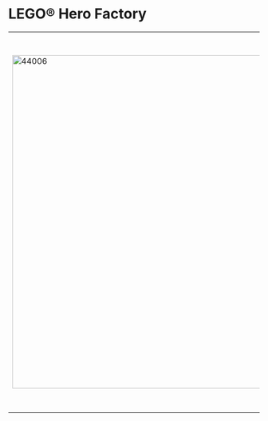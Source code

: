 <h1>LEGO&reg; Hero Factory</h1>
<table style="width: 100%;">
<tbody>
<tr>
<td rowspan="2"><img src="https://www.lego.com/cdn/product-assets/product.img.pri/44006_prod.jpg" alt="44006" width="500" height="669" /></td>
<td>
<h2>44006 BREEZ</h2>
</td>
</tr>
<tr>
<td style="vertical-align: top;">Gyere be, BREEZ &ndash; jelentkezz azonnal a LEGO&reg; Hero Factory eligaz&iacute;t&oacute; szob&aacute;j&aacute;ban! A gonosz agyak v&iacute;rusk&eacute;nt terjednek a galaxisban, &eacute;s meg kell &aacute;ll&iacute;tani őket! Csatlakoztasd a LEGO Hero Factory k&uuml;l&ouml;nleges felszerel&eacute;seit: p&ouml;rgő peng&eacute;sfűr&eacute;szt, &iacute;jp&aacute;lc&aacute;t, p&aacute;nc&eacute;lozott szemellenzőt &eacute;s szuperbiztos hősmag-z&aacute;r&oacute;bilincseket. &Ouml;lt&ouml;zz be, &eacute;s szabadulj meg az agyront&oacute; rosszfi&uacute;kt&oacute;l!</td>
</tr>
</tbody>
</table>
